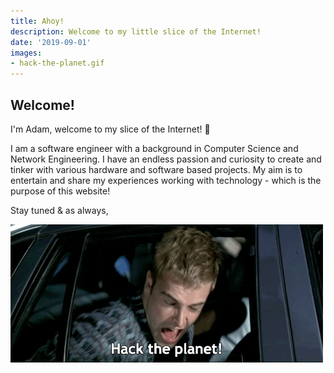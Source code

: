 ```yaml
---
title: Ahoy!
description: Welcome to my little slice of the Internet!
date: '2019-09-01'
images:
- hack-the-planet.gif
---
```


## Welcome!

I'm Adam, welcome to my slice of the Internet! 👋

I am a software engineer with a background in Computer Science and Network Engineering. I have an endless passion and curiosity to create and tinker with various hardware and software based projects. My aim is to  entertain and share my experiences working with technology - which is the purpose of this website!

Stay tuned & as always,

![hack-the-planet](hack-the-planet.gif)
